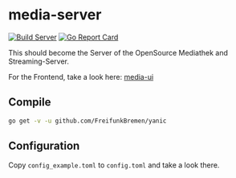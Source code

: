 # media-server
[![Build Server](https://github.com/Kukoon/media-server/workflows/Build%20Server/badge.svg)](https://github.com/Kukoon/media-server/actions?query=workflow%3A%22Build+Server%22)
[![Go Report Card](https://goreportcard.com/badge/github.com/Kukoon/media-server)](https://goreportcard.com/report/github.com/Kukoon/media-server)

This should become the Server of the OpenSource Mediathek and Streaming-Server.

For the Frontend, take a look here: [media-ui](https://github.com/Kukoon/media-ui)

## Compile
```sh
go get -v -u github.com/FreifunkBremen/yanic
```

## Configuration
Copy `config_example.toml` to `config.toml` and take a look there.
